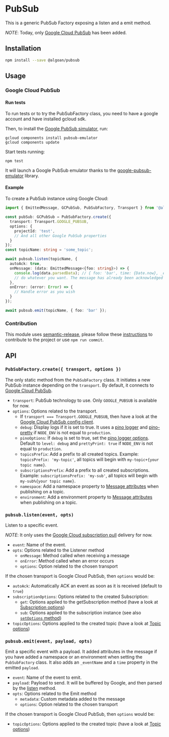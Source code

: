 # PubSub

This is a generic PubSub Factory exposing a listen and a emit method.

_NOTE_: Today, only [Google Cloud PubSub](https://cloud.google.com/pubsub/docs/overview) has been added.

## Installation

```bash
npm install --save @algoan/pubsub
```

## Usage

### Google Cloud PubSub

#### Run tests

To run tests or to try the PubSubFactory class, you need to have a google account and have installed gcloud sdk.

Then, to install the [Google PubSub simulator](https://cloud.google.com/pubsub/docs/emulator), run:

```shell
gcloud components install pubsub-emulator
gcloud components update
```

Start tests running:

```shell
npm test
```

It will launch a Google PubSub emulator thanks to the [google-pubsub-emulator](https://github.com/ert78gb/google-pubsub-emulator) library.


#### Example

To create a PubSub instance using Google Cloud:

```typescript
import { EmittedMessage, GCPubSub, PubSubFactory, Transport } from '@algoan/pubsub'

const pubSub: GCPubSub = PubSubFactory.create({
  transport: Transport.GOOGLE_PUBSUB,
  options: {
    projectId: 'test',
    // And all other Google PubSub properties
  }
});
const topicName: string = 'some_topic';

await pubsub.listen(topicName, {
  autoAck: true,
  onMessage: (data: EmittedMessage<{foo: string}>) => {
    console.log(data.parsedData); // { foo: 'bar', time: {Date.now}, _eventName: 'some_topic' }
    // do whatever you want. The message has already been acknowledged
  },
  onError: (error: Error) => {
    // Handle error as you wish
  }
});

await pubsub.emit(topicName, { foo: 'bar' });
```

### Contribution

This module uses [semantic-release](https://github.com/semantic-release/semantic-release), please follow these [instructions](https://github.com/semantic-release/commit-analyzer#default-rules-matching) to contribute to the project or use `npm run commit`.

## API

### `PubSubFactory.create({ transport, options })`

The only static method from the `PubSubFactory` class. It initiates a new PubSub instance depending on the `transport`. By default, it connects to [Google Cloud PubSub](https://googleapis.dev/nodejs/pubsub/latest/index.html).

- `transport`: PubSub technology to use. Only `GOOGLE_PUBSUB` is available for now.
- `options`: Options related to the transport.
  - If `transport === Transport.GOOGLE_PUBSUB`, then have a look at the [Google Cloud PubSub config client](https://googleapis.dev/nodejs/pubsub/latest/global.html#ClientConfig).
  - `debug`: Display logs if it is set to true. It uses a [pino logger](https://getpino.io/#/) and [pino-pretty](https://github.com/pinojs/pino-pretty) if `NODE_ENV` is not equal to `production`.
  - `pinoOptions`: If `debug` is set to true, set the [pino logger options](https://getpino.io/#/docs/api?id=options). Default to `level: debug` and `prettyPrint: true` if `NODE_ENV` is not equal to `production`.
  - `topicsPrefix`: Add a prefix to all created topics. Example: `topicsPrefix: 'my-topic'`, all topics will begin with `my-topic+{your topic name}`.
  - `subscriptionsPrefix`: Add a prefix to all created subscriptions. Example: `subscriptionsPrefix: 'my-sub'`, all topics will begin with `my-sub%{your topic name}`.
  - `namespace`: Add a namespace property to [Message attributes](https://googleapis.dev/nodejs/pubsub/latest/google.pubsub.v1.html#.PubsubMessage) when publishing on a topic.
  - `environment`: Add a environment property to [Message attributes](https://googleapis.dev/nodejs/pubsub/latest/google.pubsub.v1.html#.PubsubMessage) when publishing on a topic.

### `pubsub.listen(event, opts)`

Listen to a specific event.

_NOTE_: It only uses the [Google Cloud subscription pull](https://cloud.google.com/pubsub/docs/pull) delivery for now.

- `event`: Name of the event.
- `opts`: Options related to the Listener method
  - `onMessage`: Method called when receiving a message
  - `onError`: Method called when an error occurs
  - `options`: Option related to the chosen transport

If the chosen transport is Google Cloud PubSub, then `options` would be:

- `autoAck`: Automatically ACK an event as soon as it is received (default to `true`)
- `subscriptionOptions`: Options related to the created Subscription:
  - `get`: Options applied to the getSubscription method (have a look at [Subscription options](https://googleapis.dev/nodejs/pubsub/latest/Subscription.html#get))
  - `sub`: Options applied to the subscription instance (see also [`setOptions` method](https://googleapis.dev/nodejs/pubsub/latest/Subscription.html#setOptions))
- `topicOptions`: Options applied to the created topic (have a look at [Topic options](https://googleapis.dev/nodejs/pubsub/latest/Topic.html#get))

### `pubsub.emit(event, payload, opts)`

Emit a specific event with a payload. It added attributes in the message if you have added a namespace or an environment when setting the `PubSubFactory` class. It also adds an `_eventName` and a `time` property in the emitted `payload`.

- `event`: Name of the event to emit.
- `payload`: Payload to send. It will be buffered by Google, and then parsed by the [listen](#pubsublistenevent-options) method.
- `opts`: Options related to the Emit method
  - `metadata`: Custom metadata added to the message
  - `options`: Option related to the chosen transport

If the chosen transport is Google Cloud PubSub, then `options` would be:

- `topicOptions`: Options applied to the created topic (have a look at [Topic options](https://googleapis.dev/nodejs/pubsub/latest/Topic.html#get))

